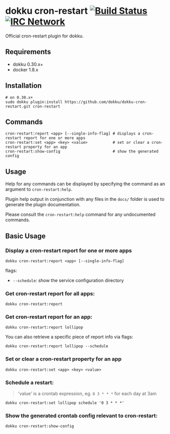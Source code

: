 # dokku cron-restart [![Build Status](https://img.shields.io/github/actions/workflow/status/dokku/dokku-cron-restart/ci.yml?branch=master&style=flat-square "Build Status")](https://github.com/dokku/dokku-cron-restart/actions/workflows/ci.yml?query=branch%3Amaster) [![IRC Network](https://img.shields.io/badge/irc-libera-blue.svg?style=flat-square "IRC Libera")](https://webchat.libera.chat/?channels=dokku)

Official cron-restart plugin for dokku.

## Requirements

- dokku 0.30.x+
- docker 1.8.x

## Installation

```shell
# on 0.30.x+
sudo dokku plugin:install https://github.com/dokku/dokku-cron-restart.git cron-restart
```

## Commands

    cron-restart:report <app> [--single-info-flag] # displays a cron-restart report for one or more apps
    cron-restart:set <app> <key> <value>           # set or clear a cron-restart property for an app
    cron-restart:show-config                       # show the generated config

## Usage

Help for any commands can be displayed by specifying the command as an argument to `cron-restart:help`. 

Plugin help output in conjunction with any files in the `docs/` folder is used to generate the plugin documentation. 

Please consult the `cron-restart:help` command for any undocumented commands.

## Basic Usage

### Display a cron-restart report for one or more apps

```shell
dokku cron-restart:report <app> [--single-info-flag]
```

flags:

- `--schedule`: show the service configuration directory

### Get cron-restart report for all apps:

```shell
dokku cron-restart:report
```

### Get cron-restart report for an app:

```shell
dokku cron-restart:report lollipop
```

You can also retrieve a specific piece of report info via flags:

```shell
dokku cron-restart:report lollipop --schedule
```

### Set or clear a cron-restart property for an app

```shell
dokku cron-restart:set <app> <key> <value>
```

### Schedule a restart:

> 'value' is a crontab expression, eg. `0 3 * * *` for each day at 3am

```shell
dokku cron-restart:set lollipop schedule '0 3 * * *'
```

### Show the generated crontab config relevant to cron-restart:

```shell
dokku cron-restart:show-config
```
